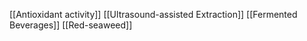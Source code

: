 [[Antioxidant activity]]
[[Ultrasound-assisted Extraction]]
[[Fermented Beverages]]
[[Red-seaweed]]
